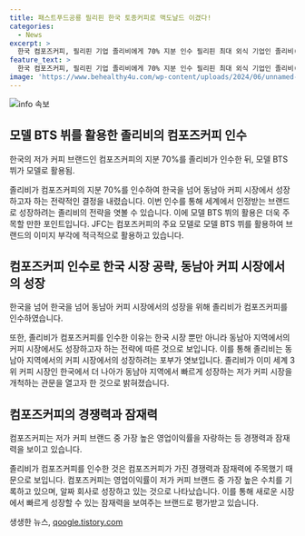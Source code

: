 ```yaml
---
title: 패스트푸드공룡 필리핀 한국 토종커피로 맥도날드 이겼다!
categories:
  - News
excerpt: >
  한국 컴포즈커피, 필리핀 기업 졸리비에게 70% 지분 인수 필리핀 최대 외식 기업인 졸리비(JFC)가 컴포즈커피의 70% 지분을 3300억원에 인수했다. JFC는 컴포즈커피를 통해 한국과 동남아 시장에 공을 들이고 있으며, 이번 인수를 통해 저가 커피 시장에서의 입지를 다져가고 있다. JFC는 이미 커피빈과 인수했으며, 이를 통해 커피 시장 점유율을 높이고자 하고 있다. 또한, 컴포즈커피는 빠르게 성장하여 중저가 커피 시장에서 강세를 보이고 있는데, 이와 같은 성장세를 고려하여 JFC가 이번 인수를 결정했을 것으로 보인다. JFC는 동남아 시장에서의 중저가 커피 브랜드 점유율을 높이고자 하며, 이를 통해 경쟁력을 확보하고자 한다.
feature_text: >
  한국 컴포즈커피, 필리핀 기업 졸리비에게 70% 지분 인수 필리핀 최대 외식 기업인 졸리비(JFC)가 컴포즈커피의 70% 지분을 3300억원에 인수했다. JFC는 컴포즈커피를 통해 한국과 동남아 시장에 공을 들이고 있으며, 이번 인수를 통해 저가 커피 시장에서의 입지를 다져가고 있다. JFC는 이미 커피빈과 인수했으며, 이를 통해 커피 시장 점유율을 높이고자 하고 있다. 또한, 컴포즈커피는 빠르게 성장하여 중저가 커피 시장에서 강세를 보이고 있는데, 이와 같은 성장세를 고려하여 JFC가 이번 인수를 결정했을 것으로 보인다. JFC는 동남아 시장에서의 중저가 커피 브랜드 점유율을 높이고자 하며, 이를 통해 경쟁력을 확보하고자 한다.
image: 'https://www.behealthy4u.com/wp-content/uploads/2024/06/unnamed-file.png'
---
```


<p><img src="https://www.behealthy4u.com/wp-content/uploads/2024/06/unnamed-file.png" alt="info 속보" /></p>

<h2 data-ke-size="size26">모델 BTS 뷔를 활용한 졸리비의 컴포즈커피 인수</h2>

<p data-ke-size="size16">한국의 저가 커피 브랜드인 컴포즈커피의 지분 70%를 졸리비가 인수한 뒤, 모델 BTS 뷔가 모델로 활용됨.</p>

<p>졸리비가 컴포즈커피의 지분 70%를 인수하여 한국을 넘어 동남아 커피 시장에서 성장하고자 하는 전략적인 결정을 내렸습니다. 이번 인수를 통해 세계에서 인정받는 브랜드로 성장하려는 졸리비의 전략을 엿볼 수 있습니다. 이에 모델 BTS 뷔의 활용은 더욱 주목할 만한 포인트입니다. 
JFC는 컴포즈커피의 주요 모델로 모델 BTS 뷔를 활용하여 브랜드의 이미지 부각에 적극적으로 활용하고 있습니다.</p>

<h2 data-ke-size="size26">컴포즈커피 인수로 한국 시장 공략, 동남아 커피 시장에서의 성장</h2>

<p data-ke-size="size16">한국을 넘어 한국을 넘어 동남아 커피 시장에서의 성장을 위해 졸리비가 컴포즈커피를 인수하였습니다.</p>

<p>또한, 졸리비가 컴포즈커피를 인수한 이유는 한국 시장 뿐만 아니라 동남아 지역에서의 커피 시장에서도 성장하고자 하는 전략에 따른 것으로 보입니다. 이를 통해 졸리비는 동남아 지역에서의 커피 시장에서의 성장하려는 포부가 엿보입니다. 졸리비가 이미 세계 3위 커피 시장인 한국에서 더 나아가 동남아 지역에서 빠르게 성장하는 저가 커피 시장을 개척하는 관문을 열고자 한 것으로 밝혀졌습니다.</p>

<h2 data-ke-size="size26">컴포즈커피의 경쟁력과 잠재력</h2>

<p data-ke-size="size16">컴포즈커피는 저가 커피 브랜드 중 가장 높은 영업이익률을 자랑하는 등 경쟁력과 잠재력을 보이고 있습니다.</p>

<p>졸리비가 컴포즈커피를 인수한 것은 컴포즈커피가 가진 경쟁력과 잠재력에 주목했기 때문으로 보입니다. 컴포즈커피는 영업이익률이 저가 커피 브랜드 중 가장 높은 수치를 기록하고 있으며, 알짜 회사로 성장하고 있는 것으로 나타났습니다. 이를 통해 새로운 시장에서 빠르게 성장할 수 있는 잠재력을 보여주는 브랜드로 평가받고 있습니다.</p>
생생한 뉴스, <a href="https://qoogle.tistory.com" rel="dofollow">qoogle.tistory.com</a>


